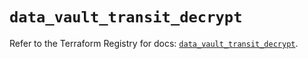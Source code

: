 # `data_vault_transit_decrypt`

Refer to the Terraform Registry for docs: [`data_vault_transit_decrypt`](https://registry.terraform.io/providers/hashicorp/vault/4.5.0/docs/data-sources/transit_decrypt).

